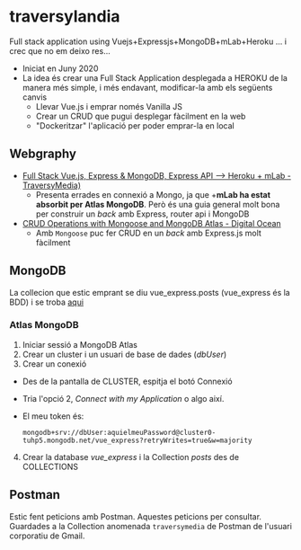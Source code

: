 # traversylandia
Full stack application using Vuejs+Expressjs+MongoDB+mLab+Heroku ... i crec que no em deixo res...

- Iniciat en Juny 2020
- La idea és crear una Full Stack Application desplegada a HEROKU de la manera més simple, i més endavant, modificar-la amb els següents canvis
  - Llevar Vue.js i emprar només Vanilla JS
  - Crear un CRUD que pugui desplegar fàcilment en la web
  - "Dockeritzar" l'aplicació per poder emprar-la en local 

## Webgraphy
- [Full Stack Vue.js, Express & MongoDB, Express API --> Heroku + mLab - TraversyMedia)](https://www.youtube.com/watch?v=j55fHUJqtyw)
  - Presenta errades en connexió a Mongo, ja que +**mLab ha estat absorbit per Atlas MongoDB**. Però és una guia general molt bona per construir un _back_ amb Express, router api i MongoDB
- [CRUD Operations with Mongoose and MongoDB Atlas - Digital Ocean](https://www.digitalocean.com/community/tutorials/nodejs-crud-operations-mongoose-mongodb-atlas)
  - Amb `Mongoose` puc fer CRUD en un _back_ amb Express.js molt fàcilment


## MongoDB
La collecion que estic emprant se diu vue_express.posts (vue_express és la BDD) i se troba [aqui](https://cloud.mongodb.com/v2/5ee9d0575a47887e5979df91#metrics/replicaSet/5ee9d1c8fd94d31bbc6545b4/explorer/vue_express/posts/find)

### Atlas MongoDB

1. Iniciar sessió a MongoDB Atlas
2. Crear un cluster i un usuari de base de dades (_dbUser_)
3. Crear un conexió
  - Des de la pantalla de CLUSTER, espitja el botó Connexió 
  - Tria l'opció 2, _Connect with my Application_ o algo així. 
  - El meu token és: 

    `mongodb+srv://dbUser:aquielmeuPassword@cluster0-tuhp5.mongodb.net/vue_express?retryWrites=true&w=majority`

4. Crear la database _vue_express_ i la Collection _posts_ des de COLLECTIONS


## Postman

Estic fent peticions amb Postman. Aquestes peticions per consultar. Guardades a la Collection anomenada `traversymedia` de Postman de l'usuari corporatiu de Gmail.